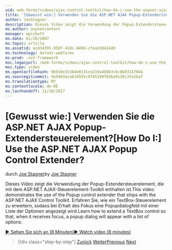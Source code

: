 ```yaml
---
uid: web-forms/videos/ajax-control-toolkit/how-do-i-use-the-aspnet-ajax-popup-control-extender
title: '[Gewusst wie:] Verwenden Sie die ASP.NET AJAX Popup-Extendersteuerelement? | Microsoft-Dokumentation'
author: JoeStagner
description: Dieses Video zeigt die Verwendung der Popup-Extendersteuerelement, die mit dem ASP.NET AJAX-Steuerelement-Toolkit enthalten ist. Erfahren Sie, wie ein TextBox-Steuerelement zu erweitern, damit...
ms.author: aspnetcontent
manager: wpickett
ms.date: 01/26/2007
ms.topic: article
ms.assetid: ecd34391-958f-410c-849d-cfaa2dd414dd
ms.technology: dotnet-webforms
ms.prod: .net-framework
msc.legacyurl: /web-forms/videos/ajax-control-toolkit/how-do-i-use-the-aspnet-ajax-popup-control-extender
msc.type: video
ms.openlocfilehash: 0b910e15384e0131ce219a46863cbc0b03147944
ms.sourcegitcommit: 9a9483aceb34591c97451997036a9120c3fe2baf
ms.translationtype: MT
ms.contentlocale: de-DE
ms.lasthandoff: 11/10/2017
---
```

<a name="how-do-i-use-the-aspnet-ajax-popup-control-extender"></a><span data-ttu-id="21b7f-105">[Gewusst wie:] Verwenden Sie die ASP.NET AJAX Popup-Extendersteuerelement?</span><span class="sxs-lookup"><span data-stu-id="21b7f-105">[How Do I:] Use the ASP.NET AJAX Popup Control Extender?</span></span>
====================
<span data-ttu-id="21b7f-106">durch [Joe Stagner](https://github.com/JoeStagner)</span><span class="sxs-lookup"><span data-stu-id="21b7f-106">by [Joe Stagner](https://github.com/JoeStagner)</span></span>

<span data-ttu-id="21b7f-107">Dieses Video zeigt die Verwendung der Popup-Extendersteuerelement, die mit dem ASP.NET AJAX-Steuerelement-Toolkit enthalten ist.</span><span class="sxs-lookup"><span data-stu-id="21b7f-107">This video demonstrates the use of the Popup control extender that ships with the ASP.NET AJAX Control Toolkit.</span></span> <span data-ttu-id="21b7f-108">Erfahren Sie, wie ein TextBox-Steuerelement zu erweitern, sodass bei Erhalt des Fokus eine Popupdialogfeld mit einer Liste der Optionen angezeigt wird.</span><span class="sxs-lookup"><span data-stu-id="21b7f-108">Learn how to extend a TextBox control so that, when it receives focus, a popup dialog will appear with a list of options.</span></span>

[<span data-ttu-id="21b7f-109">&#9654; Sehen Sie sich an (8 Minuten)</span><span class="sxs-lookup"><span data-stu-id="21b7f-109">&#9654; Watch video (8 minutes)</span></span>](https://channel9.msdn.com/Blogs/ASP-NET-Site-Videos/how-do-i-use-the-aspnet-ajax-popup-control-extender)

>[!div class="step-by-step"]
<span data-ttu-id="21b7f-110">[Zurück](how-do-i-use-the-aspnet-ajax-textboxwatermark-control-extender.md)
[Weiter](how-do-i-use-the-aspnet-ajax-modalpopup-extender-control.md)</span><span class="sxs-lookup"><span data-stu-id="21b7f-110">[Previous](how-do-i-use-the-aspnet-ajax-textboxwatermark-control-extender.md)
[Next](how-do-i-use-the-aspnet-ajax-modalpopup-extender-control.md)</span></span>
